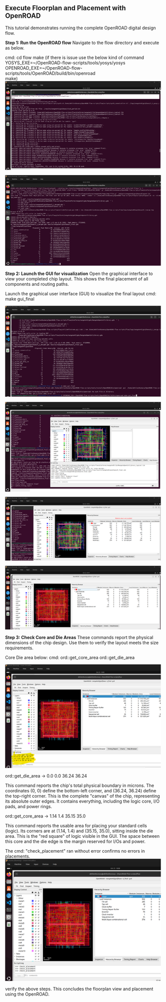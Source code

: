 ## Execute Floorplan and Placement with OpenROAD

This tutorial demonstrates running the complete OpenROAD digital design flow.


**Step 1: Run the OpenROAD flow**
Navigate to the flow directory and execute as below.

cmd: 
cd flow
make
(if there is issue use the below kind of command
YOSYS_EXE=~/OpenROAD-flow-scripts/tools/yosys/yosys \
OPENROAD_EXE=~/OpenROAD-flow-scripts/tools/OpenROAD/build/bin/openroad \
make)
![make_cmd](./assets/make_cmd.png)

![output_make](./assets/output_make.png)

**Step 2: Launch the GUI for visualization**
Open the graphical interface to view your completed chip layout.
This shows the final placement of all components and routing paths.

Launch the graphical user interface (GUI) to visualize the final layout
cmd:  make gui_final

![make_gui_final](./assets/make_gui_final.png)

![make_gui_final2](./assets/make_gui_final2.png)

![Area_gui](./assets/Area_gui.png)

![Area_gui2](./assets/Area_gui2.png)

**Step 3: Check Core and Die Areas**
These commands report the physical dimensions of the chip design.
Use them to verify the layout meets the size requirements.

Core Die area below: 
cmd: 
ord::get_core_area
ord::get_die_area

![Core_die_area](./assets/core_die_area.png)

ord::get_die_area -> 0.0 0.0 36.24 36.24

This command reports the chip's total physical boundary in microns. The coordinates (0, 0) define the bottom-left corner, and (36.24, 36.24) define the top-right corner. This is the complete "canvas" of the chip, representing its absolute outer edges. It contains everything, including the logic core, I/O pads, and power rings.

ord::get_core_area -> 1.14 1.4 35.15 35.0

This command reports the usable area for placing your standard cells (logic). Its corners are at (1.14, 1.4) and (35.15, 35.0), sitting inside the die area. This is the "red square" of logic visible in the GUI. The space between this core and the die edge is the margin reserved for I/Os and power.

The cmd: "check_placement" ran without error confirms no errors in placements.
![check_placement](./assets/check_placement.png)

verify the above steps.
This concludes the floorplan view and placement using the OpenROAD.
